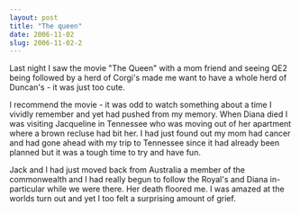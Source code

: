 ```yaml
---
layout: post
title: "The queen"
date: 2006-11-02
slug: 2006-11-02-2
---
```


Last night I saw the movie &quot;The Queen&quot; with a mom friend and seeing QE2 being followed by a herd of Corgi&apos;s made me want to have a whole herd of Duncan&apos;s - it was just too cute.

I recommend the movie - it was odd to watch something about a time I vividly remember and yet had pushed from my memory.  When Diana died I was visiting Jacqueline in Tennessee who was moving out of her apartment where a brown recluse had bit her.   I had just found out my mom had cancer and had gone ahead with my trip to Tennessee since it had already been planned but it was a tough time to try and have fun.  

Jack and I had just moved back from Australia a member of the commonwealth and I had really begun to follow the Royal&apos;s and Diana in-particular while we were there.  Her death floored me.  I was amazed at the worlds turn out and yet I too felt a surprising amount of grief. 


